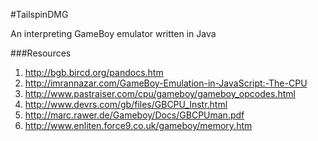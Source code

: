 #TailspinDMG

An interpreting GameBoy emulator written in Java

###Resources
1. http://bgb.bircd.org/pandocs.htm
2. http://imrannazar.com/GameBoy-Emulation-in-JavaScript:-The-CPU
3. http://www.pastraiser.com/cpu/gameboy/gameboy_opcodes.html
4. http://www.devrs.com/gb/files/GBCPU_Instr.html
5. http://marc.rawer.de/Gameboy/Docs/GBCPUman.pdf
6. http://www.enliten.force9.co.uk/gameboy/memory.htm